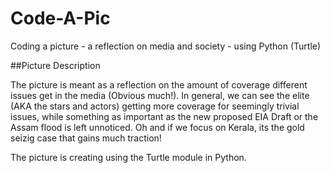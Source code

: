 # Code-A-Pic
Coding a picture - a reflection on media and society - using Python (Turtle)

##Picture Description

The picture is meant as a reflection on the amount of coverage different issues get in the media (Obvious much!). In general, we can see the elite (AKA the stars and actors) getting more coverage for seemingly trivial issues, while something as important as the new proposed EIA Draft or the Assam flood is left unnoticed. Oh and if we focus on Kerala, its the gold seizig case that gains much traction!

The picture is creating using the Turtle module in Python. 


